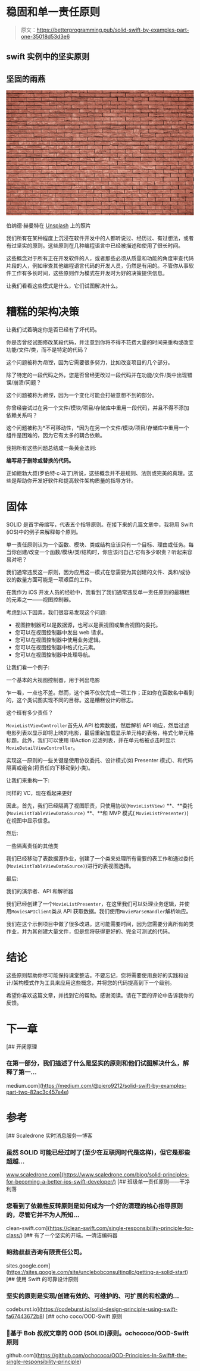 # 稳固和单一责任原则

> 原文：<https://betterprogramming.pub/solid-swift-by-examples-part-one-35018d53d3e6>

## swift 实例中的坚实原则

## 坚固的雨燕

![](img/4608618fab57ada7f8b077596c5e563e.png)

伯纳德·赫曼特在 [Unsplash](https://unsplash.com?utm_source=medium&utm_medium=referral) 上的照片

我们所有在某种程度上沉浸在软件开发中的人都听说过、经历过、有过想法，或者有过坚实的原则。这些原则在几种编程语言中已经被描述和使用了很长时间。

这些概念对于所有正在开发软件的人，或者那些必须从质量和功能的角度审查代码片段的人，例如审查其他编程语言代码的开发人员，仍然是有用的。不管你从事软件工作有多长时间，这些原则作为模式在开发时为好的决策提供信息。

让我们看看这些模式是什么，它们试图解决什么。

# 糟糕的架构决策

让我们试着确定你是否已经有了坏代码。

你是否曾经试图修改某段代码，并注意到你将不得不花费大量的时间来重构或改变功能/文件/类，而不是特定的代码？

这个问题被称为*刚性*，因为它需要很多努力，比如改变项目的几个部分。

除了特定的一段代码之外，您是否曾经更改过一段代码并在功能/文件/类中出现错误/崩溃/问题？

这个问题被称为*脆性*，因为一个变化可能会打破意想不到的部分。

你曾经尝试过在另一个文件/模块/项目/存储库中重用一段代码，并且不得不添加依赖关系吗？

这个问题被称为*不可移动性，*因为在另一个文件/模块/项目/存储库中重用一个组件是困难的，因为它有太多的耦合依赖。

我把所有这些问题总结成一条黄金法则:

**编写易于删除或替换的代码。**

正如鲍勃大叔(罗伯特·c·马丁)所说，这些概念并不是规则、法则或完美的真理。这些是帮助你开发好软件和提高软件架构质量的指导方针。

# 固体

SOLID 是首字母缩写，代表五个指导原则。在接下来的几篇文章中，我将用 Swift (iOS)中的例子来解释每个原则。

单一责任原则认为一个函数、模块、类或结构应该只有一个目标、理由或任务。每当你创建/改变一个函数/模块/类/结构时，你应该问自己:它有多少职责？听起来容易对吧？

我们通常违反这一原则，因为应用这一模式在您需要为其创建的文件、类和/或协议的数量方面可能是一项艰巨的工作。

在我作为 iOS 开发人员的经验中，我看到了我们通常违反单一责任原则的最糟糕的元素之一——视图控制器。

考虑到以下因素，我们很容易发现这个问题:

*   视图控制器可以是数据源，也可以是表视图或集合视图的委托。
*   您可以在视图控制器中发出 web 请求。
*   您可以在视图控制器中使用业务逻辑。
*   您可以在视图控制器中格式化元素。
*   您可以在视图控制器中处理导航。

让我们看一个例子:

一个基本的大视图控制器，用于列出电影

乍一看，一点也不差。然而，这个类不仅仅完成一项工作；正如你在函数名中看到的，这个类试图实现不同的目标。这是糟糕设计的标志。

这个班有多少责任？

`MovieListViewController`首先从 API 检索数据，然后解析 API 响应，然后过滤电影列表以显示即将上映的电影，最后重新加载显示单元格的表格，格式化单元格标题。此外，我们可以使用 IBAction 过滤列表，并在单元格被点击时显示`MovieDetailViewController`。

实现这一原则的一些关键是使用协议委托、设计模式(如 Presenter 模式)、和代码隔离或组合(将责任向下移动到小类)。

让我们来重构一下:

同样的 VC，现在看起来更好

因此，首先，我们已经隔离了视图职责，只使用协议(`MovieListView)` **、**委托(`MovieListTableViewDataSource)` **、**和 MVP 模式( `MovieListPresenter)`)在视图中显示信息。

然后:

一些隔离责任的其他类

我们已经移动了表数据源作业，创建了一个类来处理所有需要的表工作和通过委托(`MovieListTableViewDataSource)`)进行的表视图选择。

最后:

我们的演示者、API 和解析器

我们已经创建了一个`MovieListPresenter`，在这里我们可以处理业务逻辑，并使用`MoviesAPIClient`类从 API 获取数据。我们使用`MovieParseHandler`解析响应。

我们在这个示例项目中做了很多改进。这可能需要时间，因为您需要分离所有的类作业，并为其创建大量文件，但是您将获得更好的、完全可测试的代码。

# 结论

这些原则帮助你尽可能保持课堂整洁。不要忘记，您将需要使用良好的实践和设计/架构模式作为工具来应用这些概念，并将您的代码提高到下一个级别。

希望你喜欢这篇文章，并找到它的帮助。感谢阅读。请在下面的评论中告诉我你的反馈。

# 下一章

[](https://medium.com/@piero9212/solid-swift-by-examples-part-two-82ac3c457e4e) [## 开闭原理

### 在第一部分，我们描述了什么是坚实的原则和他们试图解决什么，解释了第一…

medium.com](https://medium.com/@piero9212/solid-swift-by-examples-part-two-82ac3c457e4e) 

# 参考

[](https://www.scaledrone.com/blog/solid-principles-for-becoming-a-better-ios-swift-developer/) [## Scaledrone 实时消息服务—博客

### 虽然 SOLID 可能已经过时了(至少在互联网时代是这样)，但它是那些超越…

www.scaledrone.com](https://www.scaledrone.com/blog/solid-principles-for-becoming-a-better-ios-swift-developer/) [](https://clean-swift.com/single-responsibility-principle-for-class/) [## 班级单一责任原则——干净利落

### 您看到了依赖性反转原则是如何成为一个好的清理的核心指导原则的，尽管它并不为人所知…

clean-swift.com](https://clean-swift.com/single-responsibility-principle-for-class/) [](https://sites.google.com/site/unclebobconsultingllc/getting-a-solid-start) [## 有了一个坚实的开端。—清洁编码器

### 鲍勃叔叔咨询有限责任公司。

sites.google.com](https://sites.google.com/site/unclebobconsultingllc/getting-a-solid-start) [](https://codeburst.io/solid-design-principle-using-swift-fa67443672b8) [## 使用 Swift 的可靠设计原则

### 坚实的原则是实现/创建有效的、可维护的、可扩展的和松散的…

codeburst.io](https://codeburst.io/solid-design-principle-using-swift-fa67443672b8) [](https://github.com/ochococo/OOD-Principles-In-Swift#-the-single-responsibility-principle) [## ocho coco/OOD-Swift 原则

### 💎基于 Bob 叔叔文章的 OOD (SOLID)原则。ochococo/OOD-Swift 原则

github.com](https://github.com/ochococo/OOD-Principles-In-Swift#-the-single-responsibility-principle)